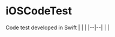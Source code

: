 # iOSCodeTest
Code test developed in Swift
|  |  |
|--|--|
|  |

<!--stackedit_data:
eyJoaXN0b3J5IjpbMTA5ODI4ODEwOF19
-->